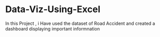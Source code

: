 # Data-Viz-Using-Excel

In this Project , i Have used the dataset of Road Accident and created a dashboard displaying important informnation
